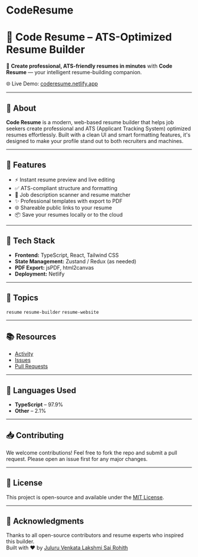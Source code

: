 # CodeResume

# 💼 Code Resume – ATS-Optimized Resume Builder

📄 **Create professional, ATS-friendly resumes in minutes** with **Code Resume** — your intelligent resume-building companion.

🌐 Live Demo: [coderesume.netlify.app](https://coderesume.netlify.app/)

---

## 🚀 About

**Code Resume** is a modern, web-based resume builder that helps job seekers create professional and ATS (Applicant Tracking System) optimized resumes effortlessly. Built with a clean UI and smart formatting features, it's designed to make your profile stand out to both recruiters and machines.

---

## 🔧 Features

- ⚡ Instant resume preview and live editing  
- ✅ ATS-compliant structure and formatting  
- 🎯 Job description scanner and resume matcher  
- ✨ Professional templates with export to PDF  
- 🌐 Shareable public links to your resume  
- 📦 Save your resumes locally or to the cloud

---

## 📁 Tech Stack

- **Frontend:** TypeScript, React, Tailwind CSS  
- **State Management:** Zustand / Redux (as needed)  
- **PDF Export:** jsPDF, html2canvas  
- **Deployment:** Netlify

---

## 🧪 Topics

`resume` `resume-builder` `resume-website`

---

## 📚 Resources

- [Activity](#)
- [Issues](https://github.com/Rohith2201/coderesume/issues)  
- [Pull Requests](https://github.com/Rohith2201/coderesume/pulls)

---


## 🧠 Languages Used

- **TypeScript** – 97.9%  
- **Other** – 2.1%

---

## 📥 Contributing

We welcome contributions! Feel free to fork the repo and submit a pull request. Please open an issue first for any major changes.

---

## 📄 License

This project is open-source and available under the [MIT License](LICENSE).

---

## 🙌 Acknowledgments

Thanks to all open-source contributors and resume experts who inspired this builder.  
Built with ❤️ by [Juluru Venkata Lakshmi Sai Rohith](https://www.linkedin.com/in/julururohith2004)

